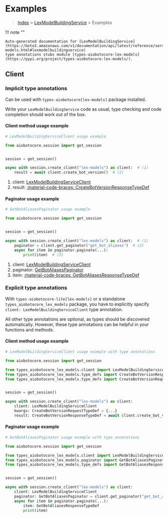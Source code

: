 # Examples

> [Index](../README.md) > [LexModelBuildingService](./README.md) > Examples

!!! note ""

    Auto-generated documentation for [LexModelBuildingService](https://boto3.amazonaws.com/v1/documentation/api/latest/reference/services/lex-models.html#lexmodelbuildingservice)
    type annotations stubs module [types-aiobotocore-lex-models](https://pypi.org/project/types-aiobotocore-lex-models/).

## Client

### Implicit type annotations

Can be used with `types-aiobotocore[lex-models]` package installed.

Write your `LexModelBuildingService` code as usual,
type checking and code completion should work out of the box.



#### Client method usage example

```python
# LexModelBuildingServiceClient usage example

from aiobotocore.session import get_session


session = get_session()

async with session.create_client("lex-models") as client:  # (1)
    result = await client.create_bot_version()  # (2)
```

1. client: [LexModelBuildingServiceClient](./client.md)
2. result: [:material-code-braces: CreateBotVersionResponseTypeDef](./type_defs.md#createbotversionresponsetypedef)



#### Paginator usage example

```python
# GetBotAliasesPaginator usage example

from aiobotocore.session import get_session


session = get_session()

async with session.create_client("lex-models") as client:  # (1)
    paginator = client.get_paginator("get_bot_aliases")  # (2)
    async for item in paginator.paginate(...):
        print(item)  # (3)
```

1. client: [LexModelBuildingServiceClient](./client.md)
2. paginator: [GetBotAliasesPaginator](./paginators.md#getbotaliasespaginator)
3. item: [:material-code-braces: GetBotAliasesResponseTypeDef](./type_defs.md#getbotaliasesresponsetypedef)




### Explicit type annotations

With `types-aiobotocore-lite[lex-models]`
or a standalone `types_aiobotocore_lex_models` package, you have to explicitly specify
`client: LexModelBuildingServiceClient` type annotation.

All other type annotations are optional, as types should be discovered automatically.
However, these type annotations can be helpful in your functions and methods.


#### Client method usage example

```python
# LexModelBuildingServiceClient usage example with type annotations

from aiobotocore.session import get_session

from types_aiobotocore_lex_models.client import LexModelBuildingServiceClient
from types_aiobotocore_lex_models.type_defs import CreateBotVersionResponseTypeDef
from types_aiobotocore_lex_models.type_defs import CreateBotVersionRequestTypeDef


session = get_session()

async with session.create_client("lex-models") as client:
    client: LexModelBuildingServiceClient
    kwargs: CreateBotVersionRequestTypeDef = {...}
    result: CreateBotVersionResponseTypeDef = await client.create_bot_version(**kwargs)
```



#### Paginator usage example

```python
# GetBotAliasesPaginator usage example with type annotations

from aiobotocore.session import get_session

from types_aiobotocore_lex_models.client import LexModelBuildingServiceClient
from types_aiobotocore_lex_models.paginator import GetBotAliasesPaginator
from types_aiobotocore_lex_models.type_defs import GetBotAliasesResponseTypeDef


session = get_session()

async with session.create_client("lex-models") as client:
    client: LexModelBuildingServiceClient
    paginator: GetBotAliasesPaginator = client.get_paginator("get_bot_aliases")
    async for item in paginator.paginate(...):
        item: GetBotAliasesResponseTypeDef
        print(item)
```


